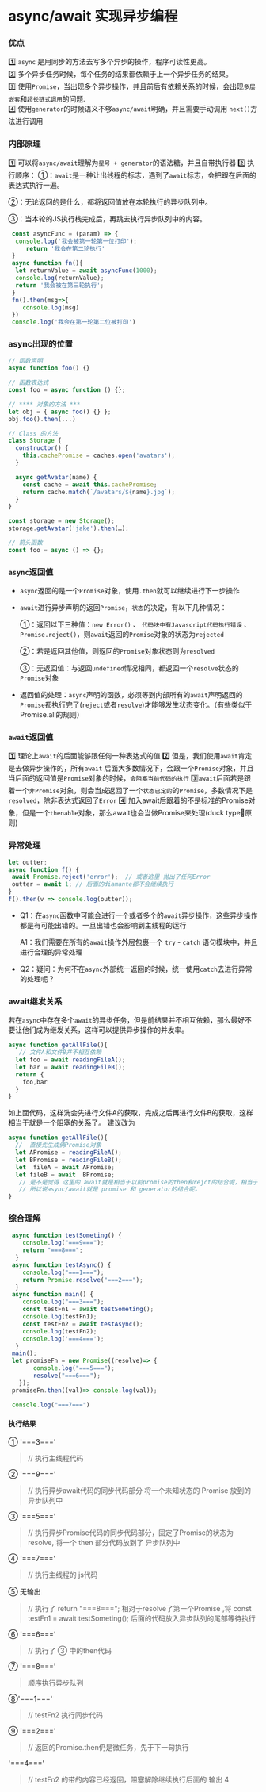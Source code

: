 # async/await 实现异步编程

### 优点
1️⃣ `async` 是用同步的方法去写多个异步的操作，程序可读性更高。      
2️⃣ 多个异步任务时候，每个任务的结果都依赖于上一个异步任务的结果。      
3️⃣ 使用`Promise`，当出现多个异步操作，并且前后有依赖关系的时候，会出现`多层嵌套`和`超长链式调用`的问题.    
4️⃣ 使用`generator`的时候语义不够`async/await`明确，并且需要手动调用 `next()`方法进行调用      

### 内部原理
1️⃣ 可以将`async/await`理解为`星号 + generator`的语法糖，并且自带执行器
2️⃣ 执行顺序：
   ①：`await`是一种让出线程的标志，遇到了`await`标志，会把跟在后面的表达式执行一遍。
   
   ②：无论返回的是什么，都将返回值放在本轮执行的异步队列中。
   
   ③：当本轮的JS执行栈完成后，再跳去执行异步队列中的内容。
   
  ```js
   const asyncFunc = (param) => { 
	console.log('我会被第一轮第一位打印');
       return '我会在第二轮执行'
   }
   async function fn(){
    let returnValue = await asyncFunc(1000);
    console.log(returnValue);
    return '我会被在第三轮执行';
   }
   fn().then(msg=>{
      console.log(msg)
   })
   console.log('我会在第一轮第二位被打印')
  ```

### async出现的位置
```js
// 函数声明
async function foo() {}

// 函数表达式
const foo = async function () {};

// **** 对象的方法 ***
let obj = { async foo() {} };
obj.foo().then(...)

// Class 的方法
class Storage {
  constructor() {
    this.cachePromise = caches.open('avatars');
  }

  async getAvatar(name) {
    const cache = await this.cachePromise;
    return cache.match(`/avatars/${name}.jpg`);
  }
}

const storage = new Storage();
storage.getAvatar('jake').then(…);

// 箭头函数
const foo = async () => {};

```
### `async`返回值
* `async`返回的是一个`Promise`对象，使用`.then`就可以继续进行下一步操作
* `await`进行异步声明的返回`Promise`，`状态`的决定，有以下几种情况：   

   ①：返回以下三种值：`new Error()` 、 `代码块中有Javascript代码执行错误` 、 `Promise.reject()`，则`await`返回的`Promise`对象的状态为`rejected`
   
   ②：若是返回其他值，则返回的`Promise`对象状态则为`resolved`
   
   ③：无返回值：与返回`undefined`情况相同，都返回一个`resolve`状态的`Promise`对象
   
* 返回值的处理：`async`声明的函数，必须等到内部所有的`await`声明返回的`Promise`都执行完了(`reject`或者`resolve`)才能够发生状态变化。（有些类似于Promise.all的规则）

### `await`返回值
1️⃣ 理论上`await`的后面能够跟任何一种表达式的值
2️⃣  但是，我们使用`await`肯定是去做异步操作的，所有`await` 后面大多数情况下，会跟一个`Promise`对象，并且当后面的返回值是`Promise`对象的时候，`会阻塞当前代码的执行`
3️⃣`await`后面若是跟着一个`非Promise`对象，则会当成返回了一个`状态已定的`的`Promise`，多数情况下是`resolved`，除非表达式返回了`Error`
4️⃣ 加入await后跟着的不是标准的Promise对象，但是一个`thenable`对象，那么await也会当做Promise来处理(duck type🦆原则)

### 异常处理
   ```js
   let outter;
   async function f() {
    await Promise.reject('error');  // 或者这里 抛出了任何Error
    outter = await 1; // 后面的diamante都不会继续执行
   }
   f().then(v => console.log(outter));
   ```
* Q1：在`async`函数中可能会进行一个或者多个的`await`异步操作，这些异步操作都是有可能出错的。一旦出错也会影响到主线程的运行   

   A1：我们需要在所有的`await`操作外层包裹一个 `try` - `catch` 语句模块中，并且进行合理的异常处理

* Q2：疑问：为何不在`async`外部统一返回的时候，统一使用`catch`去进行异常的处理呢？

### await继发关系
若在`async`中存在多个`await`的异步任务，但是前结果并不相互依赖，那么最好不要让他们成为继发关系，这样可以提供异步操作的并发率。

```js
async function getAllFile(){
   // 文件A和文件B并不相互依赖
  let foo = await readingFileA();
  let bar = await readingFileB();
  return {
    foo,bar
  }
}
```
如上面代码，这样洗会先进行文件A的获取，完成之后再进行文件B的获取，这样相当于就是一个阻塞的关系了。
建议改为
```js
async function getAllFile(){
  //  直接先生成俩Promise对象
  let APromise = readingFileA();
  let BPromise = readingFileB();
  let  fileA = await APromise;
  let fileB = await  BPromise;
   // 是不是觉得 这里的 await就是相当于以前promise的then和rejct的结合呢，相当于取出value
   // 所以说async/await就是 promise 和 generator的结合呢。
}
```




### 综合理解

  ```js
   async function testSometing() {
      console.log("===9===");
      return "===8===";
    }
   async function testAsync() {
      console.log("===1===");
      return Promise.resolve("===2===");
    }
   async function main() {
      console.log("===3===");
      const testFn1 = await testSometing();
      console.log(testFn1);
      const testFn2 = await testAsync();
      console.log(testFn2);
      console.log('===4===');
    }
   main();
   let promiseFn = new Promise((resolve)=> { 
         console.log("===5===");
         resolve("===6===");
     });
   promiseFn.then((val)=> console.log(val));

   console.log("===7===")
   ```

#### 执行结果

① '===3==='    
> // 执行主线程代码  

② '===9==='   
> // 执行异步await代码的同步代码部分     将一个未知状态的 Promise 放到的异步队列中

③ '===5==='   
> // 执行异步Promise代码的同步代码部分，固定了Promise的状态为resolve,   将一个 then 部分代码放到了 异步队列中

④ '===7==='  
> // 执行主线程的 js代码

⑤ 无输出           
> // 执行了 return "===8===";  相对于resolve了第一个Promise ,将  const testFn1 = await testSometing(); 后面的代码放入异步队列的尾部等待执行

⑥ '===6==='  
> //   执行了  ③ 中的then代码

⑦ '===8===' 
> 顺序执行异步队列

⑧'===1==='  
> // testFn2 执行同步代码 

⑨ '===2==='  
> // 返回的Promise.then仍是微任务，先于下一句执行

'===4==='   
> // testFn2 的带的内容已经返回，阻塞解除继续执行后面的 输出 4

